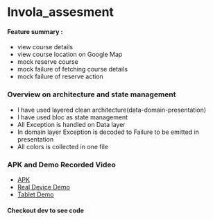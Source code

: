 # Invola_assesment
#### Feature summary :
- view course details 
- view course location on Google Map
- mock reserve course 
- mock failure of fetching course details
- mock failure of reserve action


### Overview on architecture and state management
- I have used layered clean architecture(data-domain-presentation)
- I have used bloc as state management
- All Exception is handled on Data layer 
- In domain layer Exception is decoded to Failure to be emitted in presentation
- All colors is collected in one file
 
### APK and Demo Recorded Video
- [APK](https://drive.google.com/file/d/1c8a5bzy0FtjJIPKcoakrhbJRStm65NPT/view?usp=sharing)
- [Real Device Demo](https://drive.google.com/file/d/1NAuFKr5KLXK8qP6Znw9KdGTE70kj8v3k/view?usp=sharing)
- [Tablet Demo](https://drive.google.com/file/d/1NUrDK__7sfbB9naKkGabl_AO6X45OPdX/view?usp=sharing)
#### Checkout dev to see code
